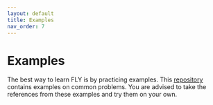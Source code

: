 ```yaml
---
layout: default
title: Examples
nav_order: 7
---
```


# Examples

The best way to learn FLY is by practicing examples. This [repository](https://github.com/fly-language/fly-language_examples) contains examples on common problems. You are advised to take the references from these examples and try them on your own.
